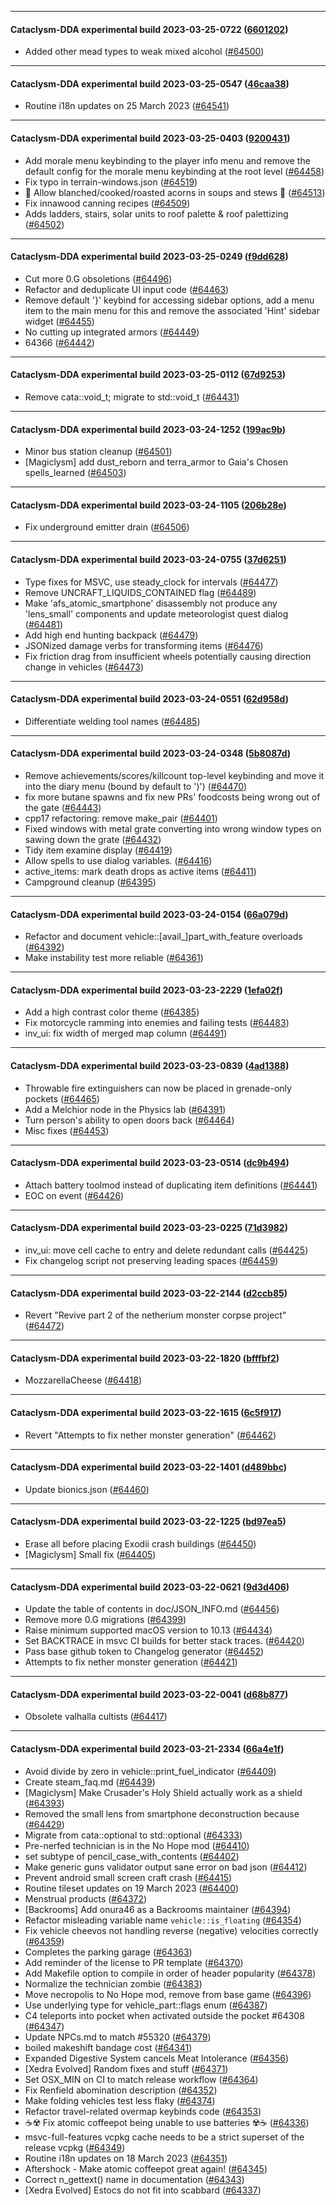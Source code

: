 
---

#### Cataclysm-DDA experimental build 2023-03-25-0722 ([6601202](https://github.com/CleverRaven/Cataclysm-DDA/releases/tag/cdda-experimental-2023-03-25-0722))

* Added other mead types to weak mixed alcohol ([#64500](https://github.com/CleverRaven/Cataclysm-DDA/pull/64500))

---

#### Cataclysm-DDA experimental build 2023-03-25-0547 ([46caa38](https://github.com/CleverRaven/Cataclysm-DDA/releases/tag/cdda-experimental-2023-03-25-0547))

* Routine i18n updates on 25 March 2023 ([#64541](https://github.com/CleverRaven/Cataclysm-DDA/pull/64541))

---

#### Cataclysm-DDA experimental build 2023-03-25-0403 ([9200431](https://github.com/CleverRaven/Cataclysm-DDA/releases/tag/cdda-experimental-2023-03-25-0403))

* Add morale menu keybinding to the player info menu and remove the default config for the morale menu keybinding at the root level ([#64458](https://github.com/CleverRaven/Cataclysm-DDA/pull/64458))
* Fix typo in terrain-windows.json ([#64519](https://github.com/CleverRaven/Cataclysm-DDA/pull/64519))
* 🌰 Allow blanched/cooked/roasted acorns in soups and stews 🍲 ([#64513](https://github.com/CleverRaven/Cataclysm-DDA/pull/64513))
* Fix innawood canning recipes ([#64509](https://github.com/CleverRaven/Cataclysm-DDA/pull/64509))
* Adds ladders, stairs, solar units to roof palette & roof palettizing ([#64502](https://github.com/CleverRaven/Cataclysm-DDA/pull/64502))

---

#### Cataclysm-DDA experimental build 2023-03-25-0249 ([f9dd628](https://github.com/CleverRaven/Cataclysm-DDA/releases/tag/cdda-experimental-2023-03-25-0249))

* Cut more 0.G obsoletions ([#64496](https://github.com/CleverRaven/Cataclysm-DDA/pull/64496))
* Refactor and deduplicate UI input code ([#64463](https://github.com/CleverRaven/Cataclysm-DDA/pull/64463))
* Remove default '}' keybind for accessing sidebar options, add a menu item to the main menu for this and remove the associated 'Hint' sidebar widget ([#64455](https://github.com/CleverRaven/Cataclysm-DDA/pull/64455))
* No cutting up integrated armors ([#64449](https://github.com/CleverRaven/Cataclysm-DDA/pull/64449))
* 64366 ([#64442](https://github.com/CleverRaven/Cataclysm-DDA/pull/64442))

---

#### Cataclysm-DDA experimental build 2023-03-25-0112 ([67d9253](https://github.com/CleverRaven/Cataclysm-DDA/releases/tag/cdda-experimental-2023-03-25-0112))

* Remove cata::void_t; migrate to std::void_t ([#64431](https://github.com/CleverRaven/Cataclysm-DDA/pull/64431))

---

#### Cataclysm-DDA experimental build 2023-03-24-1252 ([199ac9b](https://github.com/CleverRaven/Cataclysm-DDA/releases/tag/cdda-experimental-2023-03-24-1252))

* Minor bus station cleanup ([#64501](https://github.com/CleverRaven/Cataclysm-DDA/pull/64501))
* [Magiclysm] add dust_reborn and terra_armor to Gaia's Chosen spells_learned ([#64503](https://github.com/CleverRaven/Cataclysm-DDA/pull/64503))

---

#### Cataclysm-DDA experimental build 2023-03-24-1105 ([206b28e](https://github.com/CleverRaven/Cataclysm-DDA/releases/tag/cdda-experimental-2023-03-24-1105))

* Fix underground emitter drain ([#64506](https://github.com/CleverRaven/Cataclysm-DDA/pull/64506))

---

#### Cataclysm-DDA experimental build 2023-03-24-0755 ([37d6251](https://github.com/CleverRaven/Cataclysm-DDA/releases/tag/cdda-experimental-2023-03-24-0755))

* Type fixes for MSVC, use steady_clock for intervals ([#64477](https://github.com/CleverRaven/Cataclysm-DDA/pull/64477))
* Remove UNCRAFT_LIQUIDS_CONTAINED flag ([#64489](https://github.com/CleverRaven/Cataclysm-DDA/pull/64489))
* Make 'afs_atomic_smartphone' disassembly not produce any 'lens_small' components and update meteorologist quest dialog ([#64481](https://github.com/CleverRaven/Cataclysm-DDA/pull/64481))
* Add high end hunting backpack ([#64479](https://github.com/CleverRaven/Cataclysm-DDA/pull/64479))
* JSONized damage verbs for transforming items ([#64476](https://github.com/CleverRaven/Cataclysm-DDA/pull/64476))
* Fix friction drag from insufficient wheels potentially causing direction change in vehicles ([#64473](https://github.com/CleverRaven/Cataclysm-DDA/pull/64473))

---

#### Cataclysm-DDA experimental build 2023-03-24-0551 ([62d958d](https://github.com/CleverRaven/Cataclysm-DDA/releases/tag/cdda-experimental-2023-03-24-0551))

* Differentiate welding tool names ([#64485](https://github.com/CleverRaven/Cataclysm-DDA/pull/64485))

---

#### Cataclysm-DDA experimental build 2023-03-24-0348 ([5b8087d](https://github.com/CleverRaven/Cataclysm-DDA/releases/tag/cdda-experimental-2023-03-24-0348))

* Remove achievements/scores/killcount top-level keybinding and move it into the diary menu (bound by default to ')') ([#64470](https://github.com/CleverRaven/Cataclysm-DDA/pull/64470))
* fix more butane spawns and fix new PRs' foodcosts being wrong out of the gate ([#64443](https://github.com/CleverRaven/Cataclysm-DDA/pull/64443))
* cpp17 refactoring: remove make_pair ([#64401](https://github.com/CleverRaven/Cataclysm-DDA/pull/64401))
* Fixed windows with metal grate converting into wrong window types on sawing down the grate ([#64432](https://github.com/CleverRaven/Cataclysm-DDA/pull/64432))
* Tidy item examine display ([#64419](https://github.com/CleverRaven/Cataclysm-DDA/pull/64419))
* Allow spells to use dialog variables. ([#64416](https://github.com/CleverRaven/Cataclysm-DDA/pull/64416))
* active_items: mark death drops as active items ([#64411](https://github.com/CleverRaven/Cataclysm-DDA/pull/64411))
* Campground cleanup ([#64395](https://github.com/CleverRaven/Cataclysm-DDA/pull/64395))

---

#### Cataclysm-DDA experimental build 2023-03-24-0154 ([66a079d](https://github.com/CleverRaven/Cataclysm-DDA/releases/tag/cdda-experimental-2023-03-24-0154))

* Refactor and document vehicle::[avail_]part_with_feature overloads ([#64392](https://github.com/CleverRaven/Cataclysm-DDA/pull/64392))
* Make instability test more reliable ([#64361](https://github.com/CleverRaven/Cataclysm-DDA/pull/64361))

---

#### Cataclysm-DDA experimental build 2023-03-23-2229 ([1efa02f](https://github.com/CleverRaven/Cataclysm-DDA/releases/tag/cdda-experimental-2023-03-23-2229))

* Add a high contrast color theme ([#64385](https://github.com/CleverRaven/Cataclysm-DDA/pull/64385))
* Fix motorcycle ramming into enemies and failing tests ([#64483](https://github.com/CleverRaven/Cataclysm-DDA/pull/64483))
* inv_ui: fix width of merged map column ([#64491](https://github.com/CleverRaven/Cataclysm-DDA/pull/64491))

---

#### Cataclysm-DDA experimental build 2023-03-23-0839 ([4ad1388](https://github.com/CleverRaven/Cataclysm-DDA/releases/tag/cdda-experimental-2023-03-23-0839))

* Throwable fire extinguishers can now be placed in grenade-only pockets ([#64465](https://github.com/CleverRaven/Cataclysm-DDA/pull/64465))
* Add a Melchior node in the Physics lab ([#64391](https://github.com/CleverRaven/Cataclysm-DDA/pull/64391))
* Turn person's ability to open doors back ([#64464](https://github.com/CleverRaven/Cataclysm-DDA/pull/64464))
* Misc fixes ([#64453](https://github.com/CleverRaven/Cataclysm-DDA/pull/64453))

---

#### Cataclysm-DDA experimental build 2023-03-23-0514 ([dc9b494](https://github.com/CleverRaven/Cataclysm-DDA/releases/tag/cdda-experimental-2023-03-23-0514))

* Attach battery toolmod instead of duplicating item definitions ([#64441](https://github.com/CleverRaven/Cataclysm-DDA/pull/64441))
* EOC on event ([#64426](https://github.com/CleverRaven/Cataclysm-DDA/pull/64426))

---

#### Cataclysm-DDA experimental build 2023-03-23-0225 ([71d3982](https://github.com/CleverRaven/Cataclysm-DDA/releases/tag/cdda-experimental-2023-03-23-0225))

* inv_ui: move cell cache to entry and delete redundant calls ([#64425](https://github.com/CleverRaven/Cataclysm-DDA/pull/64425))
* Fix changelog script not preserving leading spaces ([#64459](https://github.com/CleverRaven/Cataclysm-DDA/pull/64459))

---

#### Cataclysm-DDA experimental build 2023-03-22-2144 ([d2ccb85](https://github.com/CleverRaven/Cataclysm-DDA/releases/tag/cdda-experimental-2023-03-22-2144))

* Revert "Revive part 2 of the netherium monster corpse project" ([#64472](https://github.com/CleverRaven/Cataclysm-DDA/pull/64472))

---

#### Cataclysm-DDA experimental build 2023-03-22-1820 ([bfffbf2](https://github.com/CleverRaven/Cataclysm-DDA/releases/tag/cdda-experimental-2023-03-22-1820))

* MozzarellaCheese ([#64418](https://github.com/CleverRaven/Cataclysm-DDA/pull/64418))

---

#### Cataclysm-DDA experimental build 2023-03-22-1615 ([6c5f917](https://github.com/CleverRaven/Cataclysm-DDA/releases/tag/cdda-experimental-2023-03-22-1615))

* Revert "Attempts to fix nether monster generation" ([#64462](https://github.com/CleverRaven/Cataclysm-DDA/pull/64462))

---

#### Cataclysm-DDA experimental build 2023-03-22-1401 ([d489bbc](https://github.com/CleverRaven/Cataclysm-DDA/releases/tag/cdda-experimental-2023-03-22-1401))

* Update bionics.json ([#64460](https://github.com/CleverRaven/Cataclysm-DDA/pull/64460))

---

#### Cataclysm-DDA experimental build 2023-03-22-1225 ([bd97ea5](https://github.com/CleverRaven/Cataclysm-DDA/releases/tag/cdda-experimental-2023-03-22-1225))

* Erase all before placing Exodii crash buildings ([#64450](https://github.com/CleverRaven/Cataclysm-DDA/pull/64450))
* [Magiclysm] Small fix ([#64405](https://github.com/CleverRaven/Cataclysm-DDA/pull/64405))

---

#### Cataclysm-DDA experimental build 2023-03-22-0621 ([9d3d406](https://github.com/CleverRaven/Cataclysm-DDA/releases/tag/cdda-experimental-2023-03-22-0621))

* Update the table of contents in doc/JSON_INFO.md ([#64456](https://github.com/CleverRaven/Cataclysm-DDA/pull/64456))
* Remove more 0.G migrations ([#64399](https://github.com/CleverRaven/Cataclysm-DDA/pull/64399))
* Raise minimum supported macOS version to 10.13 ([#64434](https://github.com/CleverRaven/Cataclysm-DDA/pull/64434))
* Set BACKTRACE in msvc CI builds for better stack traces. ([#64420](https://github.com/CleverRaven/Cataclysm-DDA/pull/64420))
* Pass base github token to Changelog generator ([#64452](https://github.com/CleverRaven/Cataclysm-DDA/pull/64452))
* Attempts to fix nether monster generation ([#64421](https://github.com/CleverRaven/Cataclysm-DDA/pull/64421))

---

#### Cataclysm-DDA experimental build 2023-03-22-0041 ([d68b877](https://github.com/CleverRaven/Cataclysm-DDA/releases/tag/cdda-experimental-2023-03-22-0041))

* Obsolete valhalla cultists ([#64417](https://github.com/CleverRaven/Cataclysm-DDA/pull/64417))

---

#### Cataclysm-DDA experimental build 2023-03-21-2334 ([66a4e1f](https://github.com/CleverRaven/Cataclysm-DDA/releases/tag/cdda-experimental-2023-03-21-2334))

* Avoid divide by zero in vehicle::print_fuel_indicator ([#64409](https://github.com/CleverRaven/Cataclysm-DDA/pull/64409))
* Create steam_faq.md ([#64439](https://github.com/CleverRaven/Cataclysm-DDA/pull/64439))
* [Magiclysm] Make Crusader's Holy Shield actually work as a shield ([#64393](https://github.com/CleverRaven/Cataclysm-DDA/pull/64393))
* Removed the small lens from smartphone deconstruction because ([#64429](https://github.com/CleverRaven/Cataclysm-DDA/pull/64429))
* Migrate from cata::optional<T> to std::optional<T> ([#64333](https://github.com/CleverRaven/Cataclysm-DDA/pull/64333))
* Pre-nerfed technician is in the No Hope mod ([#64410](https://github.com/CleverRaven/Cataclysm-DDA/pull/64410))
* set subtype of pencil_case_with_contents ([#64402](https://github.com/CleverRaven/Cataclysm-DDA/pull/64402))
* Make generic guns validator output sane error on bad json ([#64412](https://github.com/CleverRaven/Cataclysm-DDA/pull/64412))
* Prevent android small screen craft crash ([#64415](https://github.com/CleverRaven/Cataclysm-DDA/pull/64415))
* Routine tileset updates on 19 March 2023 ([#64400](https://github.com/CleverRaven/Cataclysm-DDA/pull/64400))
* Menstrual products ([#64372](https://github.com/CleverRaven/Cataclysm-DDA/pull/64372))
* [Backrooms] Add onura46 as a Backrooms maintainer ([#64394](https://github.com/CleverRaven/Cataclysm-DDA/pull/64394))
* Refactor misleading variable name `vehicle::is_floating` ([#64354](https://github.com/CleverRaven/Cataclysm-DDA/pull/64354))
* Fix vehicle cheevos not handling reverse (negative) velocities correctly ([#64359](https://github.com/CleverRaven/Cataclysm-DDA/pull/64359))
* Completes the parking garage ([#64363](https://github.com/CleverRaven/Cataclysm-DDA/pull/64363))
* Add reminder of the license to PR template ([#64370](https://github.com/CleverRaven/Cataclysm-DDA/pull/64370))
* Add Makefile option to compile in order of header popularity ([#64378](https://github.com/CleverRaven/Cataclysm-DDA/pull/64378))
* Normalize the technician zombie ([#64383](https://github.com/CleverRaven/Cataclysm-DDA/pull/64383))
* Move necropolis to No Hope mod, remove from base game ([#64396](https://github.com/CleverRaven/Cataclysm-DDA/pull/64396))
* Use underlying type for vehicle_part::flags enum ([#64387](https://github.com/CleverRaven/Cataclysm-DDA/pull/64387))
* C4 teleports into pocket when activated outside the pocket #64308 ([#64347](https://github.com/CleverRaven/Cataclysm-DDA/pull/64347))
* Update NPCs.md to match #55320 ([#64379](https://github.com/CleverRaven/Cataclysm-DDA/pull/64379))
* boiled makeshift bandage cost ([#64341](https://github.com/CleverRaven/Cataclysm-DDA/pull/64341))
* Expanded Digestive System cancels Meat Intolerance ([#64356](https://github.com/CleverRaven/Cataclysm-DDA/pull/64356))
* [Xedra Evolved] Random fixes and stuff ([#64371](https://github.com/CleverRaven/Cataclysm-DDA/pull/64371))
* Set OSX_MIN on CI to match release workflow ([#64364](https://github.com/CleverRaven/Cataclysm-DDA/pull/64364))
* Fix Renfield abomination description ([#64352](https://github.com/CleverRaven/Cataclysm-DDA/pull/64352))
* Make folding vehicles test less flaky ([#64374](https://github.com/CleverRaven/Cataclysm-DDA/pull/64374))
* Refactor travel-related overmap keybinds code ([#64353](https://github.com/CleverRaven/Cataclysm-DDA/pull/64353))
* ☕☢️ Fix atomic coffeepot being unable to use batteries ☢️☕ ([#64336](https://github.com/CleverRaven/Cataclysm-DDA/pull/64336))
* msvc-full-features vcpkg cache needs to be a strict superset of the release vcpkg ([#64349](https://github.com/CleverRaven/Cataclysm-DDA/pull/64349))
* Routine i18n updates on 18 March 2023 ([#64351](https://github.com/CleverRaven/Cataclysm-DDA/pull/64351))
* Aftershock - Make atomic coffeepot great again! ([#64345](https://github.com/CleverRaven/Cataclysm-DDA/pull/64345))
* Correct n_gettext() name in documentation ([#64343](https://github.com/CleverRaven/Cataclysm-DDA/pull/64343))
* [Xedra Evolved] Estocs do not fit into scabbard ([#64337](https://github.com/CleverRaven/Cataclysm-DDA/pull/64337))
